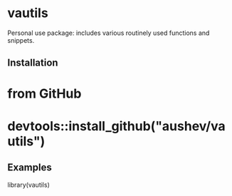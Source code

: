 # vautils
Personal use package: includes various routinely used functions and snippets.

## Installation
# from GitHub
# devtools::install_github("aushev/vautils")

## Examples
library(vautils)
